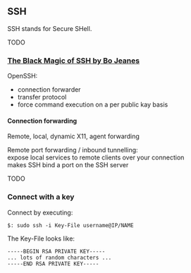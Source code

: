 ## SSH

SSH stands for Secure SHell.  

TODO

### [The Black Magic of SSH by Bo Jeanes](https://vimeo.com/54505525)

OpenSSH:  
* connection forwarder  
* transfer protocol  
* force command execution on a per public kay basis  

#### Connection forwarding

Remote, local, dynamic X11, agent forwarding  

Remote port forwarding / inbound tunnelling:  
expose local services to remote clients over your connection  
makes SSH bind a port on the SSH server  

TODO  

### Connect with a key

Connect by executing:
```
$: sudo ssh -i Key-File username@IP/NAME
```

The Key-File looks like:  
```
-----BEGIN RSA PRIVATE KEY-----
... lots of random characters ...
-----END RSA PRIVATE KEY-----
```
